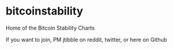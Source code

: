 # bitcoinstability
Home of the Bitcoin Stability Charts

If you want to join, PM jtibble on reddit, twitter, or here on Github